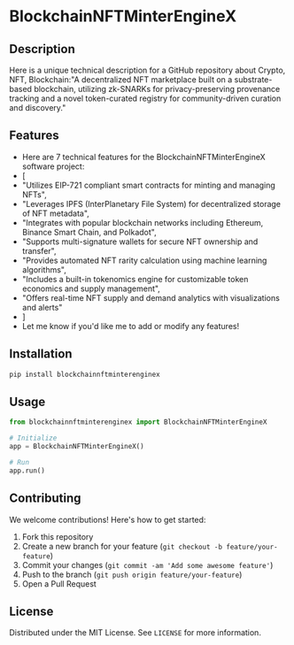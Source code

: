 # BlockchainNFTMinterEngineX

## Description

Here is a unique technical description for a GitHub repository about Crypto, NFT, Blockchain:"A decentralized NFT marketplace built on a substrate-based blockchain, utilizing zk-SNARKs for privacy-preserving provenance tracking and a novel token-curated registry for community-driven curation and discovery."

## Features

- Here are 7 technical features for the BlockchainNFTMinterEngineX software project:
- [
- "Utilizes EIP-721 compliant smart contracts for minting and managing NFTs",
- "Leverages IPFS (InterPlanetary File System) for decentralized storage of NFT metadata",
- "Integrates with popular blockchain networks including Ethereum, Binance Smart Chain, and Polkadot",
- "Supports multi-signature wallets for secure NFT ownership and transfer",
- "Provides automated NFT rarity calculation using machine learning algorithms",
- "Includes a built-in tokenomics engine for customizable token economics and supply management",
- "Offers real-time NFT supply and demand analytics with visualizations and alerts"
- ]
- Let me know if you'd like me to add or modify any features!
## Installation

```bash
pip install blockchainnftminterenginex
```

## Usage

```python
from blockchainnftminterenginex import BlockchainNFTMinterEngineX

# Initialize
app = BlockchainNFTMinterEngineX()

# Run
app.run()
```

## Contributing

We welcome contributions! Here's how to get started:

1. Fork this repository
2. Create a new branch for your feature (`git checkout -b feature/your-feature`)
3. Commit your changes (`git commit -am 'Add some awesome feature'`)
4. Push to the branch (`git push origin feature/your-feature`)
5. Open a Pull Request

## License

Distributed under the MIT License. See `LICENSE` for more information.
